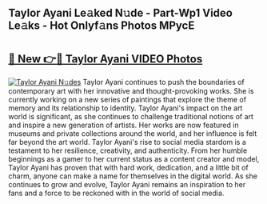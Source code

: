 ## Taylor Ayani Le𝚊ked N𝚞de - Part-Wp1 Video Le𝚊ks - Hot Onlyf𝚊ns Photos MPycE

# <h2><a href="http://ac12212.deff.icu/?id=Taylor+Ayani">🔗 New 👉🔴 Taylor Ayani VIDEO Photos</a></h2>

[![Taylor Ayani N𝚞des](https://i.imgur.com/rIISA9y.gif)](http://ac12212.deff.icu/?id=Taylor+Ayani)
Taylor Ayani continues to push the boundaries of contemporary art with her innovative and thought-provoking works. She is currently working on a new series of paintings that explore the theme of memory and its relationship to identity. Taylor Ayani's impact on the art world is significant, as she continues to challenge traditional notions of art and inspire a new generation of artists. Her works are now featured in museums and private collections around the world, and her influence is felt far beyond the art world. Taylor Ayani's rise to social media stardom is a testament to her resilience, creativity, and authenticity. From her humble beginnings as a gamer to her current status as a content creator and model, Taylor Ayani has proven that with hard work, dedication, and a little bit of charm, anyone can make a name for themselves in the digital world. As she continues to grow and evolve, Taylor Ayani remains an inspiration to her fans and a force to be reckoned with in the world of social media.
